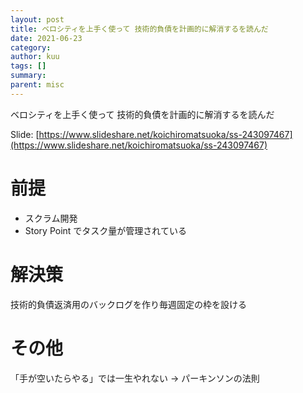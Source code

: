 ```yaml
---
layout: post
title: ベロシティを上手く使って 技術的負債を計画的に解消するを読んだ
date: 2021-06-23
category: 
author: kuu
tags: []
summary: 
parent: misc
---
```


ベロシティを上手く使って 技術的負債を計画的に解消するを読んだ

Slide: [https://www.slideshare.net/koichiromatsuoka/ss-243097467](https://www.slideshare.net/koichiromatsuoka/ss-243097467)

# 前提
- スクラム開発
- Story Point でタスク量が管理されている

# 解決策

技術的負債返済用のバックログを作り毎週固定の枠を設ける

# その他

「手が空いたらやる」では一生やれない
-> パーキンソンの法則